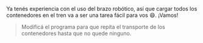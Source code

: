 Ya tenés experiencia con el uso del brazo robótico, así que cargar todos los contenedores en el tren va a ser una tarea fácil para vos :smile:. ¡Vamos!

> Modificá el programa para que repita el transporte de los contenedores hasta que no quede ninguno.